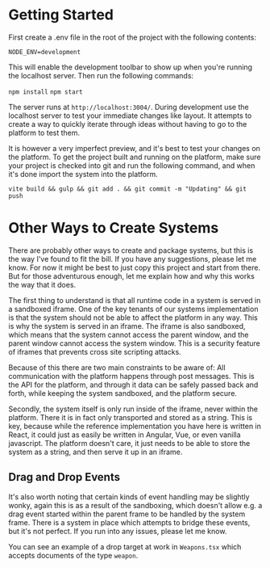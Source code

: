 # Getting Started

First create a .env file in the root of the project with the following contents:

`NODE_ENV=development`

This will enable the development toolbar to show up when you're running the localhost server. Then run the following commands:

`npm install`
`npm start`

The server runs at `http://localhost:3004/`. During development use the localhost server to test your immediate changes like layout. It attempts to create a way to quickly iterate through ideas without having to go to the platform to test them.

It is however a very imperfect preview, and it's best to test your changes on the platform. To get the project built and running on the platform, make sure your project is checked into git and run the following command, and when it's done import the system into the platform.

`vite build && gulp && git add . && git commit -m "Updating" && git push`

# Other Ways to Create Systems

There are probably other ways to create and package systems, but this is the way I've found to fit the bill. If you have any suggestions, please let me know. For now it might be best to just copy this project and start from there. But for those adventurous enough, let me explain how and why this works the way that it does.

The first thing to understand is that all runtime code in a system is served in a sandboxed iframe. One of the key tenants of our systems implementation is that the system should not be able to affect the platform in any way. This is why the system is served in an iframe. The iframe is also sandboxed, which means that the system cannot access the parent window, and the parent window cannot access the system window. This is a security feature of iframes that prevents cross site scripting attacks.

Because of this there are two main constraints to be aware of: All communication with the platform happens through post messages. This is the API for the platform, and through it data can be safely passed back and forth, while keeping the system sandboxed, and the platform secure.

Secondly, the system itself is only run inside of the iframe, never within the platform. There it is in fact only transported and stored as a string. This is key, because while the reference implementation you have here is written in React, it could just as easily be written in Angular, Vue, or even vanilla javascript. The platform doesn't care, it just needs to be able to store the system as a string, and then serve it up in an iframe.

## Drag and Drop Events

It's also worth noting that certain kinds of event handling may be slightly wonky, again this is as a result of the sandboxing, which doesn't allow e.g. a drag event started within the parent frame to be handled by the system frame. There is a system in place which attempts to bridge these events, but it's not perfect. If you run into any issues, please let me know.

You can see an example of a drop target at work in `Weapons.tsx` which accepts documents of the type `weapon`.
